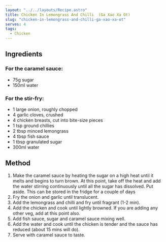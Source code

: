 ```yaml
---
layout: "../../layouts/Recipe.astro"
title: Chicken In Lemongrass And Chilli  (Ga Xao Xa Ot)
slug: "chicken-in-lemongrass-and-chilli-ga-xao-xa-ot"
serves: 4
tags:
  - Chicken
---
```


## Ingredients


### For the caramel sauce:

- 75g sugar
- 150ml water

### For the stir-fry:

- 1 large onion, roughly chopped
- 4 garlic cloves, crushed
- 4 chicken breasts, cut into bite-size pieces
- 1 tsp ground chillies
- 2 tbsp minced lemongrass
- 4 tbsp fish sauce
- 1 tbsp granulated sugar
- 300ml water

## Method

1. Make the caramel sauce by heating the sugar on a high heat until it melts and begins to turn brown. At this point, take off the heat and add the water stirring continuously until all the sugar has dissolved. Put aside. This can be stored in the fridge for a couple of days
1. Fry the onion and garlic until translucent.
1. Add the lemongrass and chilli and fry until fragrant (1-2 min).
1. Add the chicken and cook until lightly browned. If you are adding any other veg, add at this point also.
1. Add fish sauce, sugar and caramel sauce mixing well.
1. Add the water and cook until the chicken is tender and the sauce has reduced (about 15 mins will do).
1. Serve with caramel sauce to taste.